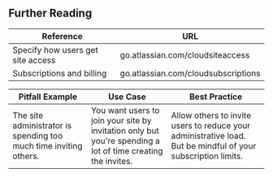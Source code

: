 ## Further Reading
|Reference         |URL|
|--|--|
|Specify how users get site access | go.atlassian.com/cloudsiteaccess |
|Subscriptions and billing | go.atlassian.com/cloudsubscriptions 


| Pitfall Example | Use Case | Best Practice |
|---|---|---| 
|The site administrator is spending too much time inviting others.| You want users to join your site by invitation only but you're spending a lot of time creating the invites.| Allow others to invite users to reduce your administrative load. But be mindful of your subscription limits.|

